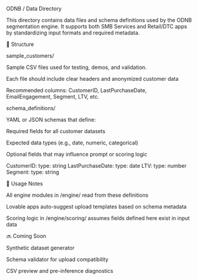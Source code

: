 ODNB / Data Directory

This directory contains data files and schema definitions used by the ODNB segmentation engine. It supports both SMB Services and Retail/DTC apps by standardizing input formats and required metadata.

📁 Structure

sample_customers/

Sample CSV files used for testing, demos, and validation.

Each file should include clear headers and anonymized customer data

Recommended columns: CustomerID, LastPurchaseDate, EmailEngagement, Segment, LTV, etc.

schema_definitions/

YAML or JSON schemas that define:

Required fields for all customer datasets

Expected data types (e.g., date, numeric, categorical)

Optional fields that may influence prompt or scoring logic

CustomerID:
  type: string
LastPurchaseDate:
  type: date
LTV:
  type: number
Segment:
  type: string

🧪 Usage Notes

All engine modules in /engine/ read from these definitions

Lovable apps auto-suggest upload templates based on schema metadata

Scoring logic in /engine/scoring/ assumes fields defined here exist in input data

🔜 Coming Soon

Synthetic dataset generator

Schema validator for upload compatibility

CSV preview and pre-inference diagnostics

